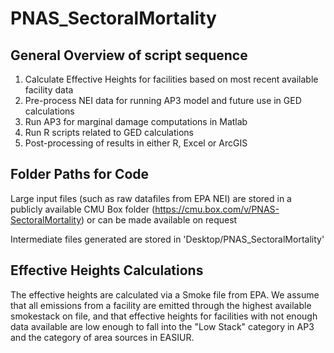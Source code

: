 # PNAS_SectoralMortality
## General Overview of script sequence

1. Calculate Effective Heights for facilities based on most recent available facility data
2. Pre-process NEI data for running AP3 model and future use in GED calculations
3. Run AP3 for marginal damage computations in Matlab
4. Run R scripts related to GED calculations
5. Post-processing of results in either R, Excel or ArcGIS


## Folder Paths for Code
Large input files (such as raw datafiles from EPA NEI) are stored in a publicly available CMU Box folder (https://cmu.box.com/v/PNAS-SectoralMortality) or can be made available on request

Intermediate files generated are stored in 'Desktop/PNAS_SectoralMortality' 

## Effective Heights Calculations
The effective heights are calculated via a Smoke file from EPA. We assume that all emissions from a facility are emitted through the highest available smokestack on file, and that effective heights for facilities with not enough data available are low enough to fall into the "Low Stack" category in AP3 and the category of area sources in EASIUR.

